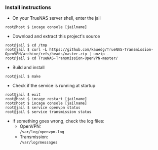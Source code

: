 ### Install instructions
- On your TrueNAS server shell, enter the jail  
```shell
root@host $ iocage console [jailname]
```

- Download and extract this project's source  
```shell
root@jail $ cd /tmp
root@jail $ curl -L https://github.com/kauedg/TrueNAS-Transmission-OpenVPN/archive/refs/heads/master.zip | unzip -
root@jail $ cd TrueNAS-Transmission-OpenVPN-master/
```

- Build and install
```shell
root@jail $ make
```

- Check if the service is running at startup
```shell
root@jail $ exit
root@host $ iocage restart [jailname]
root@host $ iocage console [jailname]
root@jail $ service openvpn status
root@jail $ service transmission status
```

- If something goes wrong, check the log files:
  - OpenVPN:   
  `/var/log/openvpn.log`
  - Transmission:  
  `/var/log/messages`
